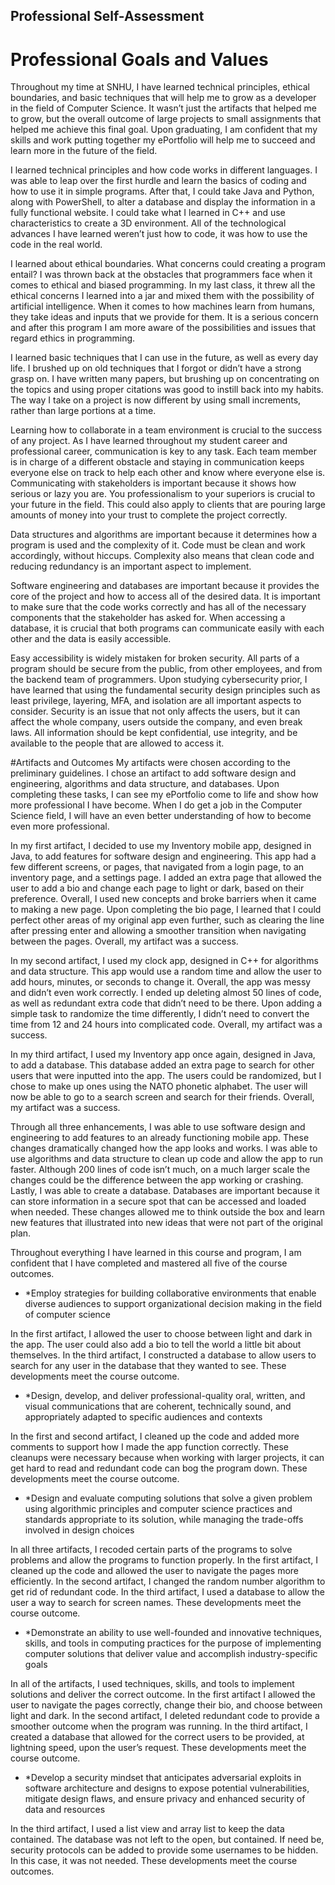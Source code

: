 ## Professional Self-Assessment

# Professional Goals and Values
Throughout my time at SNHU, I have learned technical principles, ethical boundaries, and basic techniques that will help me to grow as a developer in the field of Computer Science. It wasn’t just the artifacts that helped me to grow, but the overall outcome of large projects to small assignments that helped me achieve this final goal. Upon graduating, I am confident that my skills and work putting together my ePortfolio will help me to succeed and learn more in the future of the field.

I learned technical principles and how code works in different languages. I was able to leap over the first hurdle and learn the basics of coding and how to use it in simple programs. After that, I could take Java and Python, along with PowerShell, to alter a database and display the information in a fully functional website. I could take what I learned in C++ and use characteristics to create a 3D environment. All of the technological advances I have learned weren’t just how to code, it was how to use the code in the real world.

I learned about ethical boundaries. What concerns could creating a program entail? I was thrown back at the obstacles that programmers face when it comes to ethical and biased programming. In my last class, it threw all the ethical concerns I learned into a jar and mixed them with the possibility of artificial intelligence. When it comes to how machines learn from humans, they take ideas and inputs that we provide for them. It is a serious concern and after this program I am more aware of the possibilities and issues that regard ethics in programming.

I learned basic techniques that I can use in the future, as well as every day life. I brushed up on old techniques that I forgot or didn’t have a strong grasp on. I have written many papers, but brushing up on concentrating on the topics and using proper citations was good to instill back into my habits. The way I take on a project is now different by using small increments, rather than large portions at a time.

Learning how to collaborate in a team environment is crucial to the success of any project. As I have learned throughout my student career and professional career, communication is key to any task. Each team member is in charge of a different obstacle and staying in communication keeps everyone else on track to help each other and know where everyone else is. Communicating with stakeholders is important because it shows how serious or lazy you are. You professionalism to your superiors is crucial to your future in the field. This could also apply to clients that are pouring large amounts of money into your trust to complete the project correctly. 

Data structures and algorithms are important because it determines how a program is used and the complexity of it. Code must be clean and work accordingly, without hiccups. Complexity also means that clean code and reducing redundancy is an important aspect to implement.

Software engineering and databases are important because it provides the core of the project and how to access all of the desired data. It is important to make sure that the code works correctly and has all of the necessary components that the stakeholder has asked for. When accessing a database, it is crucial that both programs can communicate easily with each other and the data is easily accessible.

Easy accessibility is widely mistaken for broken security. All parts of a program should be secure from the public, from other employees, and from the backend team of programmers. Upon studying cybersecurity prior, I have learned that using the fundamental security design principles such as least privilege, layering, MFA, and isolation are all important aspects to consider. Security is an issue that not only affects the users, but it can affect the whole company, users outside the company, and even break laws. All information should be kept confidential, use integrity, and be available to the people that are allowed to access it.

#Artifacts and Outcomes
My artifacts were chosen according to the preliminary guidelines. I chose an artifact to add software design and engineering, algorithms and data structure, and databases. Upon completing these tasks, I can see my ePortfolio come to life and show how more professional I have become. When I do get a job in the Computer Science field, I will have an even better understanding of how to become even more professional.

In my first artifact, I decided to use my Inventory mobile app, designed in Java, to add features for software design and engineering. This app had a few different screens, or pages, that navigated from a login page, to an inventory page, and a settings page. I added an extra page that allowed the user to add a bio and change each page to light or dark, based on their preference. Overall, I used new concepts and broke barriers when it came to making a new page. Upon completing the bio page, I learned that I could perfect other areas of my original app even further, such as clearing the line after pressing enter and allowing a smoother transition when navigating between the pages. Overall, my artifact was a success.

In my second artifact, I used my clock app, designed in C++ for algorithms and data structure. This app would use a random time and allow the user to add hours, minutes, or seconds to change it. Overall, the app was messy and didn’t even work correctly. I ended up deleting almost 50 lines of code, as well as redundant extra code that didn’t need to be there. Upon adding a simple task to randomize the time differently, I didn’t need to convert the time from 12 and 24 hours into complicated code. Overall, my artifact was a success.

In my third artifact, I used my Inventory app once again, designed in Java, to add a database. This database added an extra page to search for other users that were inputted into the app. The users could be randomized, but I chose to make up ones using the NATO phonetic alphabet. The user will now be able to go to a search screen and search for their friends. Overall, my artifact was a success.

Through all three enhancements, I was able to use software design and engineering to add features to an already functioning mobile app. These changes dramatically changed how the app looks and works. I was able to use algorithms and data structure to clean up code and allow the app to run faster. Although 200 lines of code isn’t much, on a much larger scale the changes could be the difference between the app working or crashing. Lastly, I was able to create a database. Databases are important because it can store information in a secure spot that can be accessed and loaded when needed. These changes allowed me to think outside the box and learn new features that illustrated into new ideas that were not part of the original plan.

Throughout everything I have learned in this course and program, I am confident that I have completed and mastered all five of the course outcomes.

* *Employ strategies for building collaborative environments that enable diverse audiences to support organizational decision making in the field of computer science

In the first artifact, I allowed the user to choose between light and dark in the app. The user could also add a bio to tell the world a little bit about themselves. In the third artifact, I constructed a database to allow users to search for any user in the database that they wanted to see. These developments meet the course outcome.

* *Design, develop, and deliver professional-quality oral, written, and visual communications that are coherent, technically sound, and appropriately adapted to specific audiences and contexts

In the first and second artifact, I cleaned up the code and added more comments to support how I made the app function correctly. These cleanups were necessary because when working with larger projects, it can get hard to read and redundant code can bog the program down. These developments meet the course outcome.

* *Design and evaluate computing solutions that solve a given problem using algorithmic principles and computer science practices and standards appropriate to its solution, while managing the trade-offs involved in design choices

In all three artifacts, I recoded certain parts of the programs to solve problems and allow the programs to function properly. In the first artifact, I cleaned up the code and allowed the user to navigate the pages more efficiently. In the second artifact, I changed the random number algorithm to get rid of redundant code. In the third artifact, I used a database to allow the user a way to search for screen names. These developments meet the course outcome.

* *Demonstrate an ability to use well-founded and innovative techniques, skills, and tools in computing practices for the purpose of implementing computer solutions that deliver value and accomplish industry-specific goals

In all of the artifacts, I used techniques, skills, and tools to implement solutions and deliver the correct outcome. In the first artifact I allowed the user to navigate the pages correctly, change their bio, and choose between light and dark. In the second artifact, I deleted redundant code to provide a smoother outcome when the program was running. In the third artifact, I created a database that allowed for the correct users to be provided, at lightning speed, upon the user’s request. These developments meet the course outcome. 

* *Develop a security mindset that anticipates adversarial exploits in software architecture and designs to expose potential vulnerabilities, mitigate design flaws, and ensure privacy and enhanced security of data and resources

In the third artifact, I used a list view and array list to keep the data contained. The database was not left to the open, but contained. If need be, security protocols can be added to provide some usernames to be hidden. In this case, it was not needed. These developments meet the course outcomes.
